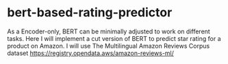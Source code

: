 # bert-based-rating-predictor
As a Encoder-only, BERT can be minimally adjusted to work on different tasks. Here I will implement a cut version of BERT to predict star rating for a product on Amazon. I will use The Multilingual Amazon Reviews Corpus dataset https://registry.opendata.aws/amazon-reviews-ml/
